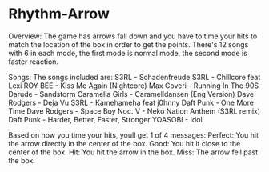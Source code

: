 # Rhythm-Arrow
Overview:
The game has arrows fall down and you have to time your hits to match the location of the box in order to get the points. There's 12 songs with 6 in each mode, the first mode is normal mode, the second mode is faster reaction.

Songs:
The songs included are:
S3RL - Schadenfreude
S3RL - Chillcore feat Lexi
ROY BEE - Kiss Me Again (Nightcore)
Max Coveri - Running In The 90S
Darude - Sandstorm
Caramella Girls - Caramelldansen (Eng Version)
Dave Rodgers - Deja Vu
S3RL - Kamehameha feat j0hnny
Daft Punk - One More Time
Dave Rodgers - Space Boy
Noc. V - Neko Nation Anthem (S3RL remix)
Daft Punk - Harder, Better, Faster, Stronger
YOASOBI - Idol

Based on how you time your hits, youll get 1 of 4 messages:
Perfect: You hit the arrow directly in the center of the box.
Good: You hit it close to the center of the box.
Hit: You hit the arrow in the box.
Miss: The arrow fell past the box.

